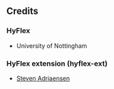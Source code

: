 ## Credits

### HyFlex
- University of Nottingham

### HyFlex extension (hyflex-ext)
- [Steven Adriaensen](https://ml.informatik.uni-freiburg.de/profile/adriaensen/)